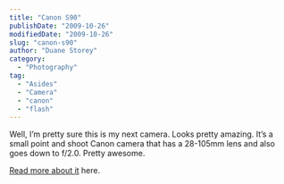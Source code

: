 ```yaml
---
title: "Canon S90"
publishDate: "2009-10-26"
modifiedDate: "2009-10-26"
slug: "canon-s90"
author: "Duane Storey"
category:
  - "Photography"
tag:
  - "Asides"
  - "Camera"
  - "canon"
  - "flash"
---
```


Well, I’m pretty sure this is my next camera. Looks pretty amazing. It’s a small point and shoot Canon camera that has a 28-105mm lens and also goes down to f/2.0. Pretty awesome.

[Read more about it](http://www.wired.com/reviews/product/pr_canon_s90) here.